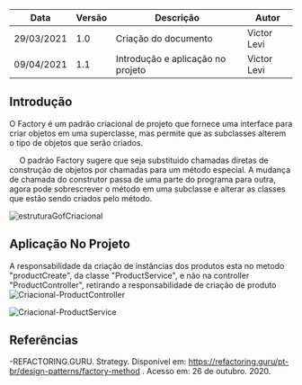 | Data | Versão | Descrição | Autor |
|------|--------|-----------|-------|
| 29/03/2021 | 1.0 | Criação do documento | Victor Levi |
| 09/04/2021 | 1.1 | Introdução e aplicação no projeto | Victor Levi |

## Introdução
O Factory é um padrão criacional de projeto que fornece uma interface para criar objetos em uma superclasse, mas permite que as subclasses alterem o tipo de objetos que serão criados.

  O padrão Factory sugere que seja substituido chamadas diretas de construção de objetos por chamadas para um método especial. A mudança de chamada do construtor passa de uma parte do programa para outra, agora pode sobrescrever o método em uma subclasse e alterar as classes que estão sendo criados pelo método.

![estruturaGofCriacional](https://user-images.githubusercontent.com/54318472/114221950-58b4c580-9944-11eb-972c-abfa10a62b1f.png)

## Aplicação No Projeto 
A responsabilidade da criação de instâncias dos produtos esta no metodo "productCreate", da classe "ProductService", e não na controller "ProductController", retirando a responsabilidade de criação de produto
![Criacional-ProductController](https://user-images.githubusercontent.com/54318472/114223187-e2b15e00-9945-11eb-8bed-bdf00e979960.png)

![Criacional-ProductService](https://user-images.githubusercontent.com/54318472/114223243-f361d400-9945-11eb-8d1d-a5a18f1c5836.png)

## Referências
-REFACTORING.GURU. Strategy. Disponível em: https://refactoring.guru/pt-br/design-patterns/factory-method . Acesso em: 26 de outubro. 2020.


